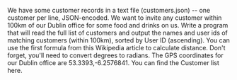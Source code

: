 We have some customer records in a text file (customers.json) -- one customer per line, JSON-encoded. We want to invite any customer within 100km of our Dublin office for some food and drinks on us. Write a program that will read the full list of customers and output the names and user ids of matching customers (within 100km), sorted by User ID (ascending).
You can use the first formula from this Wikipedia article to calculate distance. Don't forget, you'll need to convert degrees to radians.
The GPS coordinates for our Dublin office are 53.3393,-6.2576841.
You can find the Customer list here.
